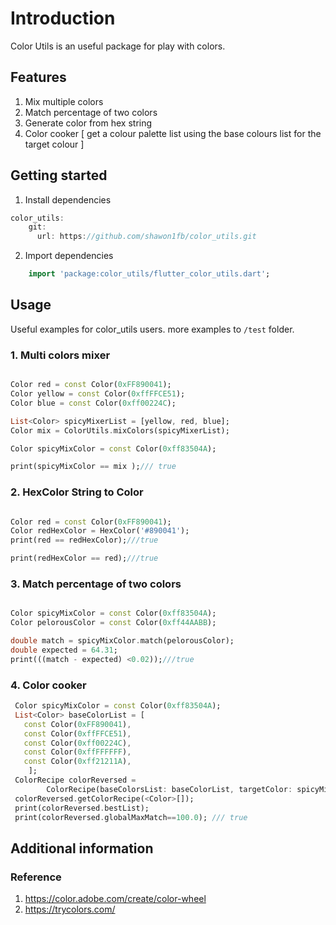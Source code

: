 <!--
This README describes the package. If you publish this package to pub.dev,
this README's contents appear on the landing page for your package.

For information about how to write a good package README, see the guide for
[writing package pages](https://dart.dev/guides/libraries/writing-package-pages).

For general information about developing packages, see the Dart guide for
[creating packages](https://dart.dev/guides/libraries/create-library-packages)
and the Flutter guide for
[developing packages and plugins](https://flutter.dev/developing-packages).
-->

# Introduction

Color Utils is an useful package for play with colors.

## Features

1. Mix multiple colors
2. Match percentage of two colors
3. Generate color from hex string
4. Color cooker [ get a colour palette list using the base colours list for the target colour ]

## Getting started

1. Install dependencies

```dart
color_utils:
    git:
      url: https://github.com/shawon1fb/color_utils.git
```

2. Import dependencies

```dart
    import 'package:color_utils/flutter_color_utils.dart';
```

## Usage

Useful examples for color_utils users. more examples
to `/test` folder.

### 1. Multi colors mixer

```dart

Color red = const Color(0xFF890041);
Color yellow = const Color(0xffFFCE51);
Color blue = const Color(0xff00224C);

List<Color> spicyMixerList = [yellow, red, blue];
Color mix = ColorUtils.mixColors(spicyMixerList);

Color spicyMixColor = const Color(0xff83504A);

print(spicyMixColor == mix );/// true

```

### 2. HexColor String to Color

```dart

Color red = const Color(0xFF890041);
Color redHexColor = HexColor('#890041');
print(red == redHexColor);///true

print(redHexColor == red);///true
```

### 3. Match percentage of two colors

```dart

Color spicyMixColor = const Color(0xff83504A);
Color pelorousColor = const Color(0xff44AABB);

double match = spicyMixColor.match(pelorousColor);
double expected = 64.31;
print(((match - expected) <0.02));///true
```
### 4. Color cooker
```dart
 Color spicyMixColor = const Color(0xff83504A);
 List<Color> baseColorList = [
   const Color(0xFF890041),
   const Color(0xffFFCE51),
   const Color(0xff00224C),
   const Color(0xffFFFFFF),
   const Color(0xff21211A),
    ];
 ColorRecipe colorReversed =
        ColorRecipe(baseColorsList: baseColorList, targetColor: spicyMixColor);
 colorReversed.getColorRecipe(<Color>[]);
 print(colorReversed.bestList);
 print(colorReversed.globalMaxMatch==100.0); /// true
```

## Additional information

### Reference

1. https://color.adobe.com/create/color-wheel
2. https://trycolors.com/